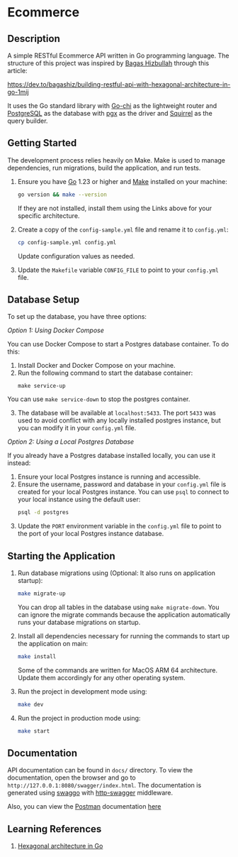 # Ecommerce

## Description

A simple RESTful Ecommerce API written in Go programming language. The structure of this project was inspired by [Bagas Hizbullah](https://github.com/bagashiz) through this article:

https://dev.to/bagashiz/building-restful-api-with-hexagonal-architecture-in-go-1mij

It uses the Go standard library with [Go-chi](https://gin-gonic.com/) as the lightweight router and [PostgreSQL](https://www.postgresql.org/) as the database with [pgx](https://github.com/jackc/pgx/) as the driver and [Squirrel](https://github.com/Masterminds/squirrel/) as the query builder. 

## Getting Started

The development process relies heavily on Make. Make is used to manage dependencies, run migrations, build the application, and run tests.

1. Ensure you have [Go](https://go.dev/) 1.23 or higher and [Make](https://www.gnu.org/software/make/) installed on your machine:

    ```bash
    go version && make --version
    ```
    If they are not installed, install them using the Links above for your specific architecture.
2. Create a copy of the `config-sample.yml` file and rename it to `config.yml`:

    ```bash
    cp config-sample.yml config.yml
    ```
    Update configuration values as needed.

3. Update the `Makefile` variable `CONFIG_FILE` to point to your `config.yml` file.

## Database Setup

To set up the database, you have three options:


*Option 1: Using Docker Compose*

You can use Docker Compose to start a Postgres database container. To do this:


1. Install Docker and Docker Compose on your machine.
2. Run the following command to start the database container:
    ```
    make service-up
    ```
You can use `make service-down` to stop the postgres container.

3. The database will be available at `localhost:5433`. The port `5433` was used to avoid conflict with any locally installed postgres instance, but you can modify it in your `config.yml` file.

*Option 2: Using a Local Postgres Database*

If you already have a Postgres database installed locally, you can use it instead:


1. Ensure your local Postgres instance is running and accessible.
2. Ensure the username, password and database in your `config.yml` file is created for your local Postgres instance. You can use `psql` to connect to your local instance using the default user:
    ```bash
    psql -d postgres
    ```
3. Update the `PORT` environment variable in the `config.yml` file to point to the port of your local Postgres instance database.


## Starting the Application

1. Run database migrations using (Optional: It also runs on application startup):

    ```bash
    make migrate-up
    ```
    You can drop all tables in the database using `make migrate-down`. You can ignore the migrate commands because the application automatically runs your database migrations on startup.

2. Install all dependencies necessary for running the commands to start up the application on main:

    ```bash
    make install
    ```

    Some of the commands are written for MacOS ARM 64 architecture. Update them accordingly for any other operating system.

3. Run the project in development mode using:

    ```bash
    make dev
    ```
4. Run the project in production mode using:
    ```bash
    make start
    ```

## Documentation

API documentation can be found in `docs/` directory. To view the documentation, open the browser and go to `http://127.0.0.1:8080/swagger/index.html`. The documentation is generated using [swaggo](https://github.com/swaggo/swag/) with [http-swagger](https://github.com/swaggo/http-swagger/) middleware.

Also, you can view the [Postman](https://www.postman.com/) documentation [here](https://documenter.getpostman.com/view/27735481/2sAYJ6CKfj)

## Learning References

1. [Hexagonal architecture in Go](https://dev.to/bagashiz/building-restful-api-with-hexagonal-architecture-in-go-1mij)
